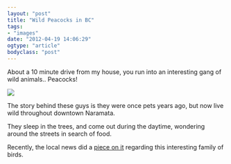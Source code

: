 ```yaml
---
layout: "post"
title: "Wild Peacocks in BC"
tags: 
- "images"
date: "2012-04-19 14:06:29"
ogtype: "article"
bodyclass: "post"
---
```


About a 10 minute drive from my house, you run into an interesting gang of wild animals.. Peacocks!

![](http://cdn.rogerstringer.com/media/peacock.jpg)

The story behind these guys is they were once pets years ago, but now live wild throughout downtown Naramata.

They sleep in the trees, and come out during the daytime, wondering around the streets in search of food.

Recently, the local news did a [piece on it](https://globalnews.ca/news/1329474/watch-peacocks-ruffle-feathers-in-naramata/) regarding this interesting family of birds.
